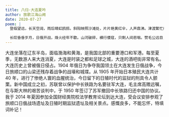 ```yaml
---
title: 八归·大连夏吟
author: 放歌江海山阙
date: 2020-07-27
poem: |
  登临望远，长天空阔，雨后晴虹鸥掠。斜阳映照沙滩处，片片艳黄红伞，人声鼎沸。津渡繁忙船笛响，港湾里，货来驳接。夜幕下，千夏霓虹，妩媚胜瑶阙。

  长叹昏昏岁月，日俄开战，烽火经年不歇。山河破碎，横行倭寇，只剩人间悲咽。赞毛公远目，智使苏军往家撤。乾坤转，风云百载，旧貌新颜，风翻旌旆猎！
---
```


大连坐落在辽东半岛，面临渤海和黄海，是我国北部的重要港口和军港。每至夏季，无数游人来大连消夏，大连是时装之都和足球之城，大连的酒吧街非常有名。大连历史上曾被俄日侵占。1904 年俄日为争夺我国领土在大连发生日俄战争，今日旅顺口的山梁还残存着战争的战壕和城堞。从 1905 年开始日本殖民大连共计 40 年，进行了惨绝人寰的血腥统治，今日留下的日殖时代的监狱的刑具令人颤栗。新中国成立之初，苏联曾以保护中长铁路为名要驻军大连，毛主席高赡远嘱，在与斯大林的艰苦谈判中，于 1950 年签订了苏军撤回中长铁路归还中国的协议。我于 2014 年夏因参加全国财经类院校法学教育论坛到达大连，受会议安排参观了旅顺口日俄战场遗址及日殖时期监狱遗址及相关景点。感慨良多，不能忘怀，特填词补记！
